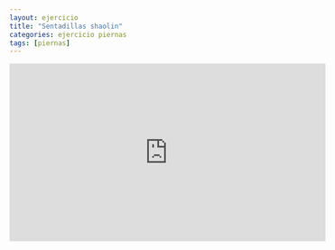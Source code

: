 ```yaml
---
layout: ejercicio
title: "Sentadillas shaolin"
categories: ejercicio piernas
tags: [piernas]
---
```


<div class="video-responsive">
<iframe width="560" height="315" src="https://www.youtube.com/embed/lA12DFIiYCI" title="YouTube video player" frameborder="0" allow="accelerometer; autoplay; clipboard-write; encrypted-media; gyroscope; picture-in-picture" allowfullscreen></iframe></div>
